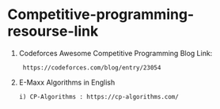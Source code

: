 # Competitive-programming-resourse-link


1. Codeforces Awesome Competitive Programming Blog Link:

        https://codeforces.com/blog/entry/23054
   
2. E-Maxx Algorithms in English

       i) CP-Algorithms : https://cp-algorithms.com/

